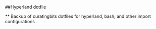 ##Hyperland dotfile 

** Backup of curatingbits dotfiles for hyperland, bash, and other import configurations
